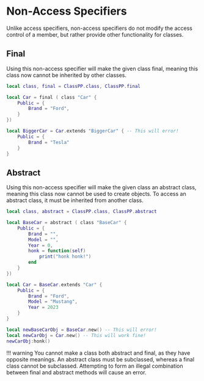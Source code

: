 # Non-Access Specifiers

Unlike access specifiers, non-access specifiers do not modify the access control of a member, but rather provide other functionality for classes.

## Final 

Using this non-access specifier will make the given class final, meaning this class now cannot be inherited by other classes.

```lua
local class, final = ClassPP.class, ClassPP.final

local Car = final ( class "Car" {
	Public = {
		Brand = "Ford",
	}
})

local BiggerCar = Car.extends "BiggerCar" { -- This will error!
	Public = {
		Brand = "Tesla"
	}
}
```

## Abstract 

Using this non-access specifier will make the given class an abstract class, meaning this class now cannot be used to create objects.
To access an abstract class, it must be inherited from another class.

```lua
local class, abstract = ClassPP.class, ClassPP.abstract

local BaseCar = abstract ( class "BaseCar" {
	Public = {
		Brand = "",
		Model = "",
		Year = 0,
		honk = function(self)
			print("honk honk!")
		end
	}
})

local Car = BaseCar.extends "Car" {
	Public = {
		Brand = "Ford",
		Model = "Mustang",
		Year = 2023
	}
}

local newBaseCarObj = BaseCar.new() -- This will error!
local newCarObj = Car.new() -- This will work fine!
newCarObj:honk()
```

!!! warning
    You cannot make a class both abstract and final, as they have opposite meanings. An abstract class must be subclassed, whereas a final class cannot be subclassed. Attempting to form an illegal combination between final and abstract methods will cause an error.
